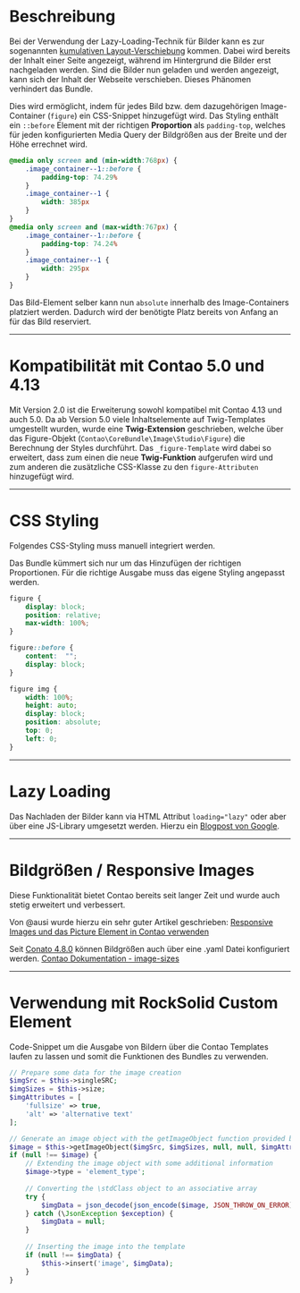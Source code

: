 # Beschreibung

Bei der Verwendung der Lazy-Loading-Technik für Bilder kann es zur sogenannten [kumulativen Layout-Verschiebung](https://web.dev/cls/) kommen.
Dabei wird bereits der Inhalt einer Seite angezeigt, während im Hintergrund die Bilder erst nachgeladen werden.
Sind die Bilder nun geladen und werden angezeigt, kann sich der Inhalt der Webseite verschieben.
Dieses Phänomen verhindert das Bundle.

Dies wird ermöglicht, indem für jedes Bild bzw. dem dazugehörigen Image-Container (`figure`) ein CSS-Snippet hinzugefügt wird.
Das Styling enthält ein `::before` Element mit der richtigen **Proportion** als `padding-top`, welches für jeden konfigurierten Media Query der Bildgrößen aus der Breite und der Höhe errechnet wird.

```css
@media only screen and (min-width:768px) {
    .image_container--1::before {
        padding-top: 74.29%
    }
    .image_container--1 {
        width: 385px
    }
}
@media only screen and (max-width:767px) {
    .image_container--1::before {
        padding-top: 74.24%
    }
    .image_container--1 {
        width: 295px
    }
}
```

Das Bild-Element selber kann nun `absolute` innerhalb des Image-Containers platziert werden. Dadurch wird der benötigte Platz bereits von Anfang an für das Bild reserviert.

---

# Kompatibilität mit Contao 5.0 und 4.13

Mit Version 2.0 ist die Erweiterung sowohl kompatibel mit Contao 4.13 und auch 5.0.
Da ab Version 5.0 viele Inhaltselemente auf Twig-Templates umgestellt wurden, wurde eine **Twig-Extension** geschrieben, welche über das Figure-Objekt (`Contao\CoreBundle\Image\Studio\Figure`) die Berechnung der Styles durchführt.
Das `_figure-Template` wird dabei so erweitert, dass zum einen die neue **Twig-Funktion** aufgerufen wird und zum anderen die zusätzliche CSS-Klasse zu den `figure-Attributen` hinzugefügt wird.

---

# CSS Styling

Folgendes CSS-Styling muss manuell integriert werden.

Das Bundle kümmert sich nur um das Hinzufügen der richtigen Proportionen. Für die richtige Ausgabe muss das eigene Styling angepasst werden.

```css
figure {
	display: block;
	position: relative;
	max-width: 100%;
}

figure::before {
	content:  "";
	display: block;
}

figure img {
	width: 100%;
	height: auto;
	display: block;
	position: absolute;
	top: 0;
	left: 0;
}
```

---

# Lazy Loading

Das Nachladen der Bilder kann via HTML Attribut `loading="lazy"` oder aber über eine JS-Library umgesetzt werden. Hierzu ein [Blogpost von Google](https://web.dev/lazy-loading-images/ "Hierzu ein Blogpost von Google").

---

# Bildgrößen / Responsive Images

Diese Funktionalität bietet Contao bereits seit langer Zeit und wurde auch stetig erweitert und verbessert.

Von @ausi wurde hierzu ein sehr guter Artikel geschrieben:
[Responsive Images und das Picture Element in Contao verwenden](https://rocksolidthemes.com/de/contao/blog/responsive-images-picture-contao "Responsive Images und das Picture Element in Contao verwenden")

Seit [Conato 4.8.0](https://contao.org/de/news/contao_4-8-0.html "Conato 4.8.0") können Bildgrößen auch über eine .yaml Datei konfiguriert werden.
[Contao Dokumentation - image-sizes](https://docs.contao.org/dev/framework/image-processing/image-sizes/ "Contao Dokumentation")

---

# Verwendung mit RockSolid Custom Element

Code-Snippet um die Ausgabe von Bildern über die Contao Templates laufen zu lassen und somit die Funktionen des Bundles zu verwenden.

```php
// Prepare some data for the image creation
$imgSrc = $this->singleSRC;
$imgSizes = $this->size;
$imgAttributes = [
    'fullsize' => true,
    'alt' => 'alternative text'
];

// Generate an image object with the getImageObject function provided by the bundle
$image = $this->getImageObject($imgSrc, $imgSizes, null, null, $imgAttributes);
if (null !== $image) {
    // Extending the image object with some additional information
    $image->type = 'element_type';
    
    // Converting the \stdClass object to an associative array
    try {
        $imgData = json_decode(json_encode($image, JSON_THROW_ON_ERROR), true, 512, JSON_THROW_ON_ERROR)
    } catch (\JsonException $exception) {
        $imgData = null;
    }
    
    // Inserting the image into the template
    if (null !== $imgData) {
        $this->insert('image', $imgData);
    }
}
```
